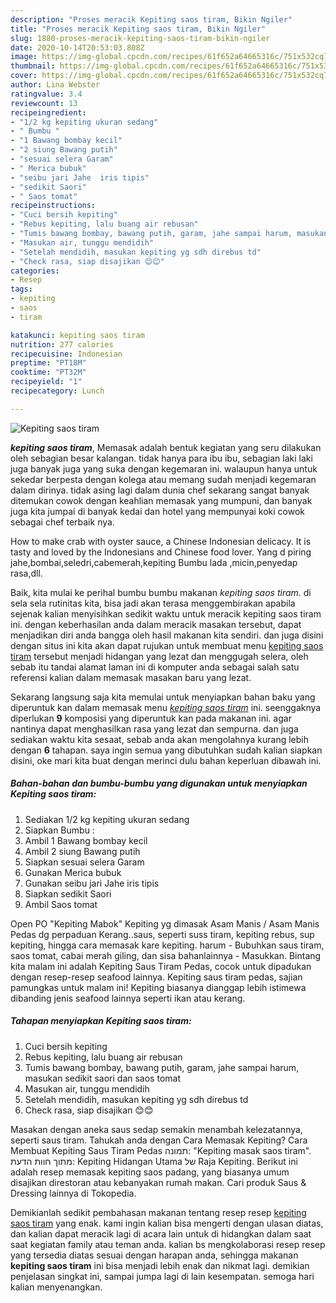 ```yaml
---
description: "Proses meracik Kepiting saos tiram, Bikin Ngiler"
title: "Proses meracik Kepiting saos tiram, Bikin Ngiler"
slug: 1880-proses-meracik-kepiting-saos-tiram-bikin-ngiler
date: 2020-10-14T20:53:03.808Z
image: https://img-global.cpcdn.com/recipes/61f652a64665316c/751x532cq70/kepiting-saos-tiram-foto-resep-utama.jpg
thumbnail: https://img-global.cpcdn.com/recipes/61f652a64665316c/751x532cq70/kepiting-saos-tiram-foto-resep-utama.jpg
cover: https://img-global.cpcdn.com/recipes/61f652a64665316c/751x532cq70/kepiting-saos-tiram-foto-resep-utama.jpg
author: Lina Webster
ratingvalue: 3.4
reviewcount: 13
recipeingredient:
- "1/2 kg kepiting ukuran sedang"
- " Bumbu "
- "1 Bawang bombay kecil"
- "2 siung Bawang putih"
- "sesuai selera Garam"
- " Merica bubuk"
- "seibu jari Jahe  iris tipis"
- "sedikit Saori"
- " Saos tomat"
recipeinstructions:
- "Cuci bersih kepiting"
- "Rebus kepiting, lalu buang air rebusan"
- "Tumis bawang bombay, bawang putih, garam, jahe sampai harum, masukan sedikit saori dan saos tomat"
- "Masukan air, tunggu mendidih"
- "Setelah mendidih, masukan kepiting yg sdh direbus td"
- "Check rasa, siap disajikan 😊😊"
categories:
- Resep
tags:
- kepiting
- saos
- tiram

katakunci: kepiting saos tiram 
nutrition: 277 calories
recipecuisine: Indonesian
preptime: "PT18M"
cooktime: "PT32M"
recipeyield: "1"
recipecategory: Lunch

---
```



![Kepiting saos tiram](https://img-global.cpcdn.com/recipes/61f652a64665316c/751x532cq70/kepiting-saos-tiram-foto-resep-utama.jpg)

<b><i>kepiting saos tiram</i></b>, Memasak adalah bentuk kegiatan yang seru dilakukan oleh sebagian besar kalangan. tidak hanya para ibu ibu, sebagian laki laki juga banyak juga yang suka dengan kegemaran ini. walaupun hanya untuk sekedar berpesta dengan kolega atau memang sudah menjadi kegemaran dalam dirinya. tidak asing lagi dalam dunia chef sekarang sangat banyak ditemukan cowok dengan keahlian memasak yang mumpuni, dan banyak juga kita jumpai di banyak kedai dan hotel yang mempunyai koki cowok sebagai chef terbaik nya.

How to make crab with oyster sauce, a Chinese Indonesian delicacy. It is tasty and loved by the Indonesians and Chinese food lover. Yang d piring jahe,bombai,seledri,cabemerah,kepiting Bumbu lada ,micin,penyedap rasa,dll.

Baik, kita mulai ke perihal bumbu bumbu makanan <i>kepiting saos tiram</i>. di sela sela rutinitas kita, bisa jadi akan terasa menggembirakan apabila sejenak kalian menyisihkan sedikit waktu untuk meracik kepiting saos tiram ini. dengan keberhasilan anda dalam meracik masakan tersebut, dapat menjadikan diri anda bangga oleh hasil makanan kita sendiri. dan juga disini dengan situs ini kita akan dapat rujukan untuk membuat menu <u>kepiting saos tiram</u> tersebut menjadi hidangan yang lezat dan menggugah selera, oleh sebab itu tandai alamat laman ini di komputer anda sebagai salah satu referensi kalian dalam memasak masakan baru yang lezat.


Sekarang langsung saja kita memulai untuk menyiapkan bahan baku yang diperuntuk kan dalam memasak menu <u><i>kepiting saos tiram</i></u> ini. seenggaknya diperlukan <b>9</b> komposisi yang diperuntuk kan pada makanan ini. agar nantinya dapat menghasilkan rasa yang lezat dan sempurna. dan juga sediakan waktu kita sesaat, sebab anda akan mengolahnya kurang lebih dengan <b>6</b> tahapan. saya ingin semua yang dibutuhkan sudah kalian siapkan disini, oke mari kita buat dengan merinci dulu bahan keperluan dibawah ini.

<!--inarticleads1-->

##### Bahan-bahan dan bumbu-bumbu yang digunakan untuk menyiapkan Kepiting saos tiram:

1. Sediakan 1/2 kg kepiting ukuran sedang
1. Siapkan  Bumbu :
1. Ambil 1 Bawang bombay kecil
1. Ambil 2 siung Bawang putih
1. Siapkan sesuai selera Garam
1. Gunakan  Merica bubuk
1. Gunakan seibu jari Jahe  iris tipis
1. Siapkan sedikit Saori
1. Ambil  Saos tomat


Open PO &#34;Kepiting Mabok&#34; Kepiting yg dimasak Asam Manis / Asam Manis Pedas dg perpaduan Kerang..saus, seperti suss tiram, kepiting rebus, sup kepiting, hingga cara memasak kare kepiting. harum - Bubuhkan saus tiram, saos tomat, cabai merah giling, dan sisa bahanlainnya - Masukkan. Bintang kita malam ini adalah Kepiting Saus Tiram Pedas, cocok untuk dipadukan dengan resep-resep seafood lainnya. Kepiting saus tiram pedas, sajian pamungkas untuk malam ini! Kepiting biasanya dianggap lebih istimewa dibanding jenis seafood lainnya seperti ikan atau kerang. 

<!--inarticleads2-->

##### Tahapan menyiapkan Kepiting saos tiram:

1. Cuci bersih kepiting
1. Rebus kepiting, lalu buang air rebusan
1. Tumis bawang bombay, bawang putih, garam, jahe sampai harum, masukan sedikit saori dan saos tomat
1. Masukan air, tunggu mendidih
1. Setelah mendidih, masukan kepiting yg sdh direbus td
1. Check rasa, siap disajikan 😊😊


Masakan dengan aneka saus sedap semakin menambah kelezatannya, seperti saus tiram. Tahukah anda dengan Cara Memasak Kepiting? Cara Membuat Kepiting Saus Tiram Pedas  תמונה: &#34;Kepiting masak saos tiram&#34;. מתוך חוות הדעת: Kepiting Hidangan Utama של ‪Raja Kepiting‬. Berikut ini adalah resep memasak kepiting saos padang, yang biasanya umum disajikan direstoran atau kebanyakan rumah makan. Cari produk Saus &amp; Dressing lainnya di Tokopedia. 

Demikianlah sedikit pembahasan makanan tentang resep resep <u>kepiting saos tiram</u> yang enak. kami ingin kalian bisa mengerti dengan ulasan diatas, dan kalian dapat meracik lagi di acara lain untuk di hidangkan dalam saat saat kegiatan family atau teman anda. kalian bs mengkolaborasi resep resep yang tersedia diatas sesuai dengan harapan anda, sehingga makanan <b>kepiting saos tiram</b> ini bisa menjadi lebih enak dan nikmat lagi. demikian penjelasan singkat ini, sampai jumpa lagi di lain kesempatan. semoga hari kalian menyenangkan.
